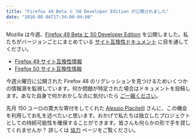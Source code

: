 ```yaml
---
title: "Firefox 49 Beta と 50 Developer Edition が公開されました"
date: "2016-08-04T17:34:00-04:00"
---
```

Mozilla は今週、[Firefox 49 Beta と 50 Developer Edition](https://www.mozilla.org/firefox/channel/) を公開しました。私たちがバージョンごとにまとめている [サイト互換性ドキュメント](https://www.fxsitecompat.dev/ja/docs/) に目を通してください。

* [Firefox 49 サイト互換性情報](https://www.fxsitecompat.dev/ja/versions/49/)
* [Firefox 50 サイト互換性情報](https://www.fxsitecompat.dev/ja/versions/50/)

今週火曜日に公開された Firefox 48 のリグレッションを見つけるためいくつかの情報源を監視しています。何か問題が特定された場合はドキュメントを投稿します。あなた自身で何かおかしな点に気付いたら [ご一報ください](https://www.fxsitecompat.dev/ja/contribute/)。

先月 150 ユーロの寛大な寄付をしてくれた [Alessio Placitelli](https://twitter.com/dexterp37) さんに、この機会を利用してお礼を述べたいと思います。おかげで私たちは独立したプロジェクトとしての持続可能性を確保することができます。皆さんも何らかの形で手を貸してくれませんか？ 詳しくは [協力](https://www.fxsitecompat.dev/ja/contribute/) ページをご覧ください。
